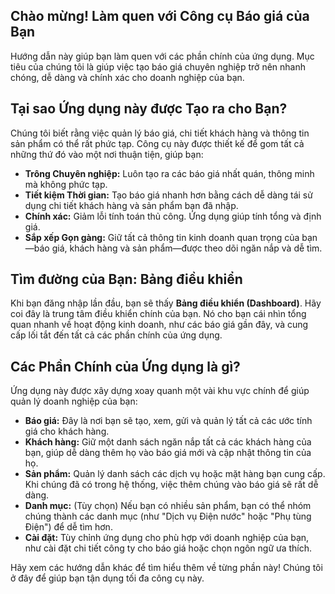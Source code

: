 ## Chào mừng! Làm quen với Công cụ Báo giá của Bạn

Hướng dẫn này giúp bạn làm quen với các phần chính của ứng dụng. Mục tiêu của chúng tôi là giúp việc tạo báo giá chuyên nghiệp trở nên nhanh chóng, dễ dàng và chính xác cho doanh nghiệp của bạn.

## Tại sao Ứng dụng này được Tạo ra cho Bạn?

Chúng tôi biết rằng việc quản lý báo giá, chi tiết khách hàng và thông tin sản phẩm có thể rất phức tạp. Công cụ này được thiết kế để gom tất cả những thứ đó vào một nơi thuận tiện, giúp bạn:

*   **Trông Chuyên nghiệp:** Luôn tạo ra các báo giá nhất quán, thông minh mà không phức tạp.
*   **Tiết kiệm Thời gian:** Tạo báo giá nhanh hơn bằng cách dễ dàng tái sử dụng chi tiết khách hàng và sản phẩm bạn đã nhập.
*   **Chính xác:** Giảm lỗi tính toán thủ công. Ứng dụng giúp tính tổng và định giá.
*   **Sắp xếp Gọn gàng:** Giữ tất cả thông tin kinh doanh quan trọng của bạn—báo giá, khách hàng và sản phẩm—được theo dõi ngăn nắp và dễ tìm.

## Tìm đường của Bạn: Bảng điều khiển

Khi bạn đăng nhập lần đầu, bạn sẽ thấy **Bảng điều khiển (Dashboard)**. Hãy coi đây là trung tâm điều khiển chính của bạn. Nó cho bạn cái nhìn tổng quan nhanh về hoạt động kinh doanh, như các báo giá gần đây, và cung cấp lối tắt đến tất cả các phần chính của ứng dụng.

## Các Phần Chính của Ứng dụng là gì?

Ứng dụng này được xây dựng xoay quanh một vài khu vực chính để giúp quản lý doanh nghiệp của bạn:

*   **Báo giá:** Đây là nơi bạn sẽ tạo, xem, gửi và quản lý tất cả các ước tính giá cho khách hàng.
*   **Khách hàng:** Giữ một danh sách ngăn nắp tất cả các khách hàng của bạn, giúp dễ dàng thêm họ vào báo giá mới và cập nhật thông tin của họ.
*   **Sản phẩm:** Quản lý danh sách các dịch vụ hoặc mặt hàng bạn cung cấp. Khi chúng đã có trong hệ thống, việc thêm chúng vào báo giá sẽ rất dễ dàng.
*   **Danh mục:** (Tùy chọn) Nếu bạn có nhiều sản phẩm, bạn có thể nhóm chúng thành các danh mục (như "Dịch vụ Điện nước" hoặc "Phụ tùng Điện") để dễ tìm hơn.
*   **Cài đặt:** Tùy chỉnh ứng dụng cho phù hợp với doanh nghiệp của bạn, như cài đặt chi tiết công ty cho báo giá hoặc chọn ngôn ngữ ưa thích.

Hãy xem các hướng dẫn khác để tìm hiểu thêm về từng phần này! Chúng tôi ở đây để giúp bạn tận dụng tối đa công cụ này. 